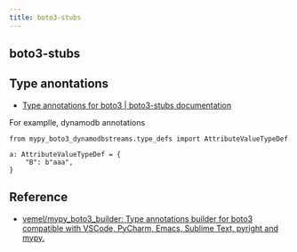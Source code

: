 ```yaml
---
title: boto3-stubs
---
```


## boto3-stubs



## Type anontations
- [Type annotations for boto3 \| boto3\-stubs documentation](https://vemel.github.io/boto3_stubs_docs/)

For examplle, dynamodb annotations

```
from mypy_boto3_dynamodbstreams.type_defs import AttributeValueTypeDef

a: AttributeValueTypeDef = {
    "B": b"aaa",
}
```

## Reference
- [vemel/mypy\_boto3\_builder: Type annotations builder for boto3 compatible with VSCode, PyCharm, Emacs, Sublime Text, pyright and mypy\.](https://github.com/vemel/mypy_boto3_builder)
